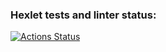### Hexlet tests and linter status:
[![Actions Status](https://github.com/gaivanchi/frontend-project-46/workflows/hexlet-check/badge.svg)](https://github.com/gaivanchi/frontend-project-46/actions)